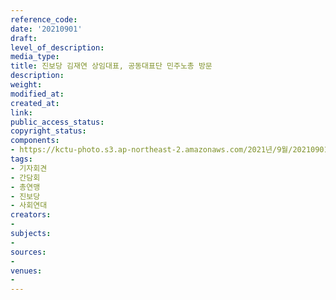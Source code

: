 ```yaml
---
reference_code: 
date: '20210901'
draft: 
level_of_description: 
media_type: 
title: 진보당 김재연 상임대표, 공동대표단 민주노총 방문
description: 
weight: 
modified_at: 
created_at: 
link: 
public_access_status: 
copyright_status: 
components:
- https://kctu-photo.s3.ap-northeast-2.amazonaws.com/2021년/9월/20210901-진보당+김재연+상임대표,+공동대표단+민주노총+방문_기자회견_간담회_총연맹_진보당_사회연대/_5D40046.jpg
tags:
- 기자회견
- 간담회
- 총연맹
- 진보당
- 사회연대
creators:
- 
subjects:
- 
sources:
- 
venues:
- 
---
```

